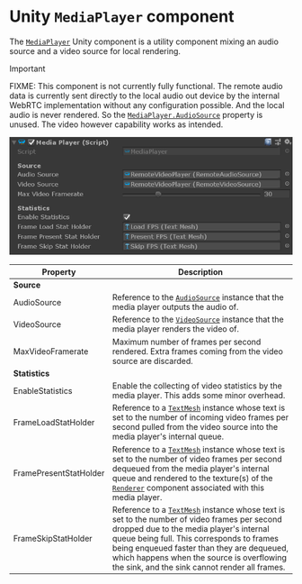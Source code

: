 # Unity `MediaPlayer` component

The [`MediaPlayer`](xref:Microsoft.MixedReality.WebRTC.Unity.MediaPlayer) Unity component is a utility component mixing an audio source and a video source for local rendering.

> [!Important]
> FIXME: This component is not currently fully functional. The remote audio data is currently sent directly to the local audio out device by the internal WebRTC implementation without any configuration possible. And the local audio is never rendered. So the [`MediaPlayer.AudioSource`](xref:Microsoft.MixedReality.WebRTC.Unity.MediaPlayer.AudioSource) property is unused. The video however capability works as intended.

![The MediaPlayer Unity component](unity-mediaplayer.png)

| Property | Description |
|---|---|
| **Source** | |
| AudioSource | Reference to the [`AudioSource`](xref:Microsoft.MixedReality.WebRTC.Unity.AudioSource) instance that the media player outputs the audio of. |
| VideoSource | Reference to the [`VideoSource`](xref:Microsoft.MixedReality.WebRTC.Unity.VideoSource) instance that the media player renders the video of. |
| MaxVideoFramerate | Maximum number of frames per second rendered. Extra frames coming from the video source are discarded. |
| **Statistics** | |
| EnableStatistics | Enable the collecting of video statistics by the media player. This adds some minor overhead. |
| FrameLoadStatHolder | Reference to a [`TextMesh`](https://docs.unity3d.com/ScriptReference/TextMesh.html) instance whose text is set to the number of incoming video frames per second pulled from the video source into the media player's internal queue. |
| FramePresentStatHolder | Reference to a [`TextMesh`](https://docs.unity3d.com/ScriptReference/TextMesh.html) instance whose text is set to the number of video frames per second dequeued from the media player's internal queue and rendered to the texture(s) of the [`Renderer`](https://docs.unity3d.com/ScriptReference/Renderer.html) component associated with this media player. |
| FrameSkipStatHolder | Reference to a [`TextMesh`](https://docs.unity3d.com/ScriptReference/TextMesh.html) instance whose text is set to the number of video frames per second dropped due to the media player's internal queue being full. This corresponds to frames being enqueued faster than they are dequeued, which happens when the source is overflowing the sink, and the sink cannot render all frames. |

